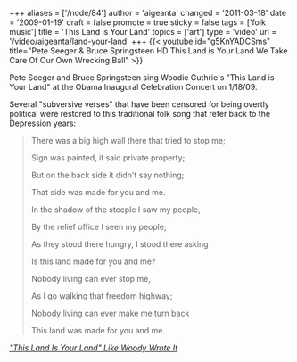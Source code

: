 +++
aliases = ['/node/84']
author = 'aigeanta'
changed = '2011-03-18'
date = '2009-01-19'
draft = false
promote = true
sticky = false
tags = ['folk music']
title = 'This Land is Your Land'
topics = ['art']
type = 'video'
url = '/video/aigeanta/land-your-land'
+++
{{< youtube id="g5KnYADCSms" title="Pete Seeger & Bruce Springsteen HD This Land is Your Land We Take Care Of Our Own Wrecking Ball" >}}

Pete Seeger and Bruce Springsteen sing Woodie Guthrie's "This Land is Your Land" at the Obama Inaugural Celebration Concert on 1/18/09.



Several "subversive verses" that have been censored for being overtly political were restored to this traditional folk song that refer back to the Depression years:



<blockquote>

There was a big high wall there that tried to stop me;

Sign was painted, it said private property;

But on the back side it didn't say nothing;

That side was made for you and me.



In the shadow of the steeple I saw my people,

By the relief office I seen my people;


As they stood there hungry, I stood there asking

Is this land made for you and me?



Nobody living can ever stop me,

As I go walking that freedom highway;

Nobody living can ever make me turn back

This land was made for you and me.

</blockquote>



<cite><a href="http://www.truthout.org/011909R" title="t r u t h o u t | This Land Is Your Land Like Woody Wrote It">"This Land Is Your Land" Like Woody Wrote It</a></cite>
